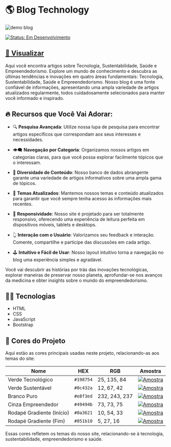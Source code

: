   <h1 >🌎 Blog Technology </h1> 
<img src="/assets/images/blog.png" alt="demo blog">


[![Status: Em Desenvolvimento](https://img.shields.io/badge/Status-Em%20Desenvolvimento-darkgreen)](#)


<div>

 <h2  style="color: green; text-decoration: none;"><strong><a href="https://delisg.github.io/blog-technology/"> 🎥 Visualizar</a></strong></h2>


</div>
 Aqui você encontra artigos sobre Tecnologia, Sustentabilidade, Saúde e Empreendedorismo. Explore um mundo de conhecimento e descubra as últimas tendências e inovações em quatro áreas fundamentais: Tecnologia, Sustentabilidade, Saúde e Empreendedorismo. Nosso blog é uma fonte confiável de informações, apresentando uma ampla variedade de artigos atualizados regularmente, todos cuidadosamente selecionados para manter você informado e inspirado.

## 🔥 Recursos que Você Vai Adorar:

- 🔍 **Pesquisa Avançada**: Utilize nossa lupa de pesquisa para encontrar artigos específicos que correspondam aos seus interesses e necessidades.

- 👁️‍🗨️ **Navegação por Categoria**: Organizamos nossos artigos em categorias claras, para que você possa explorar facilmente tópicos que o interessam.

- 🔀 **Diversidade de Conteúdo**: Nosso banco de dados abrangente garante uma variedade de artigos informativos sobre uma ampla gama de tópicos.

- 🌠 **Temas Atualizados**: Mantemos nossos temas e conteúdo atualizados para garantir que você sempre tenha acesso às informações mais recentes.

- 📲 **Responsividade**: Nosso site é projetado para ser totalmente responsivo, oferecendo uma experiência de leitura perfeita em dispositivos móveis, tablets e desktops.

- 👆 **Interação com o Usuário**: Valorizamos seu feedback e interação. Comente, compartilhe e participe das discussões em cada artigo.

- 🕹️ **Intuitivo e Fácil de Usar**: Nosso layout intuitivo torna a navegação no blog uma experiência simples e agradável.

Você vai descubrir as histórias por trás das inovações tecnológicas, explorar maneiras de preservar nosso planeta, aprofundar-se nos avanços da medicina e obter insights sobre o mundo do empreendedorismo. 


## 👩‍💻 Tecnologias

- HTML
- CSS
- JavaScript
- Bootstrap
 
## 🎨 Cores do Projeto

Aqui estão as cores principais usadas neste projeto, relacionando-as aos temas do site:

| Nome | HEX | RGB | Amostra |
| ---- | --- | --- | ------- |
| Verde Tecnológico | `#198754` | 25, 135, 84 | [![Amostra](https://img.shields.io/badge/Verde%20Tecnológico-%23198754?style=for-the-badge&labelColor=white)](#) |
| Verde Sustentável | `#0c432a` | 12, 67, 42 | [![Amostra](https://img.shields.io/badge/Verde%20Sustentável-%230c432a?style=for-the-badge&labelColor=white)](#) |
| Branco Puro | `#e8f3ed` | 232, 243, 237 | [![Amostra](https://img.shields.io/badge/Branco%20Puro-%23e8f3ed?style=for-the-badge&labelColor=black)](#) |
| Cinza Empreendedor | `#49494b` | 73, 73, 75 | [![Amostra](https://img.shields.io/badge/Cinza%20Empreendedor-%2349494b?style=for-the-badge&labelColor=white)](#) |
| Rodapé Gradiente (Início) | `#0a3621` | 10, 54, 33 | [![Amostra](https://img.shields.io/badge/Rodapé%20Gradiente%20(Início)-%230a3621?style=for-the-badge&labelColor=white)](#) |
| Rodapé Gradiente (Fim) | `#051b10` | 5, 27, 16 | [![Amostra](https://img.shields.io/badge/Rodapé%20Gradiente%20(Fim)-%23051b10?style=for-the-badge&labelColor=white)](#) |

Essas cores refletem os temas do nosso site, relacionando-se à tecnologia, sustentabilidade, empreendedorismo e saúde.

